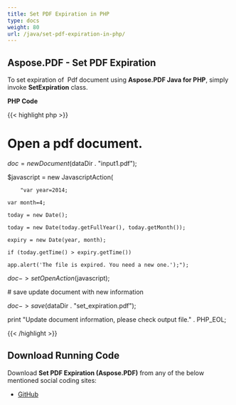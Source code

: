 ```yaml
---
title: Set PDF Expiration in PHP
type: docs
weight: 80
url: /java/set-pdf-expiration-in-php/
---
```


## **Aspose.PDF - Set PDF Expiration**
To set expiration of  Pdf document using **Aspose.PDF Java for PHP**, simply invoke **SetExpiration** class.

**PHP Code**

{{< highlight php >}}

 # Open a pdf document.

$doc = new Document($dataDir . "input1.pdf");

$javascript = new JavascriptAction(

        "var year=2014;

    var month=4;

    today = new Date();

    today = new Date(today.getFullYear(), today.getMonth());

    expiry = new Date(year, month);

    if (today.getTime() > expiry.getTime())

    app.alert('The file is expired. You need a new one.');");

$doc->setOpenAction($javascript);

\# save update document with new information

$doc->save($dataDir . "set_expiration.pdf");

print "Update document information, please check output file." . PHP_EOL;


{{< /highlight >}}
## **Download Running Code**
Download **Set PDF Expiration (Aspose.PDF)** from any of the below mentioned social coding sites:

- [GitHub](https://github.com/aspose-pdf/Aspose.PDF-for-Java/blob/master/Plugins/Aspose_Pdf_Java_for_PHP/src/Aspose/Pdf/WorkingWithDocumentObject/SetExpiration.php)
